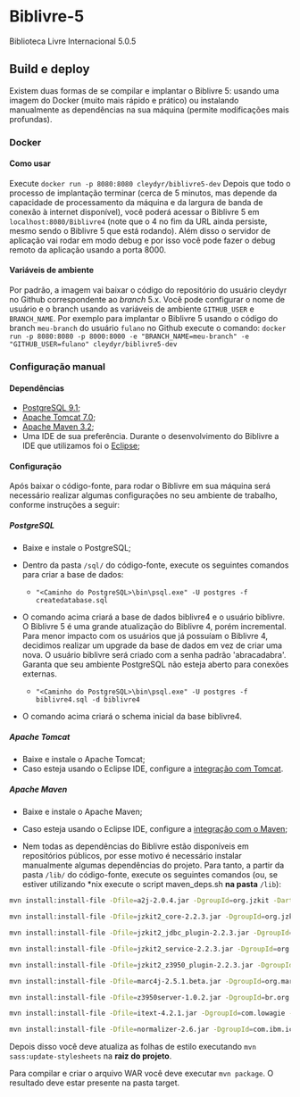 # Biblivre-5

Biblioteca Livre Internacional 5.0.5

## Build e deploy

Existem duas formas de se compilar e implantar o Biblivre 5: usando uma imagem do Docker (muito mais rápido e prático) ou instalando manualmente as dependências na sua máquina (permite modificações mais profundas).

### Docker

#### Como usar
Execute `docker run -p 8080:8080 cleydyr/biblivre5-dev`
Depois que todo o processo de implantação terminar (cerca de 5 minutos, mas depende da capacidade de processamento da máquina e da largura de banda de conexão à internet disponível), você poderá acessar o Biblivre 5 em `localhost:8080/Biblivre4` (note que o 4 no fim da URL ainda persiste, mesmo sendo o Biblivre 5 que está rodando). Além disso o servidor de aplicação vai rodar em modo debug e por isso você pode fazer o debug remoto da aplicação usando a porta 8000.

#### Variáveis de ambiente
Por padrão, a imagem vai baixar o código do repositório do usuário cleydyr no Github correspondente ao *branch* 5.x. Você pode configurar o nome de usuário e o branch usando as variáveis de ambiente `GITHUB_USER` e `BRANCH_NAME`. Por exemplo para implantar o Biblivre 5 usando o código do branch `meu-branch` do usuário `fulano` no Github execute o comando:
`docker run -p 8080:8080 -p 8000:8000 -e "BRANCH_NAME=meu-branch" -e "GITHUB_USER=fulano" cleydyr/biblivre5-dev`

### Configuração manual

#### Dependências

- [PostgreSQL 9.1](https://www.postgresql.org/);
- [Apache Tomcat 7.0](http://tomcat.apache.org/);
- [Apache Maven 3.2](https://maven.apache.org/);
- Uma IDE de sua preferência. Durante o desenvolvimento do Biblivre a IDE que utilizamos foi o [Eclipse](http://www.eclipse.org/downloads/eclipse-packages/);

#### Configuração

Após baixar o código-fonte, para rodar o Biblivre em sua máquina será necessário realizar algumas configurações no seu ambiente de trabalho, conforme instruções a seguir:

##### PostgreSQL

- Baixe e instale o PostgreSQL;
- Dentro da pasta `/sql/` do código-fonte, execute os seguintes comandos para criar a base de dados: 

  - `"<Caminho do PostgreSQL>\bin\psql.exe" -U postgres -f createdatabase.sql`

- O comando acima criará a base de dados biblivre4 e o usuário biblivre. O Biblivre 5 é uma grande atualização do Biblivre 4, porém incremental. Para menor impacto com os usuários que já possuíam o Biblivre 4, decidimos realizar um upgrade da base de dados em vez de criar uma nova. O usuário biblivre será criado com a senha padrão 'abracadabra'. Garanta que seu ambiente PostgreSQL não esteja aberto para conexões externas.

  - `"<Caminho do PostgreSQL>\bin\psql.exe" -U postgres -f biblivre4.sql -d biblivre4`

- O comando acima criará o schema inicial da base biblivre4.

##### Apache Tomcat

- Baixe e instale o Apache Tomcat;
- Caso esteja usando o Eclipse IDE, configure a [integração com Tomcat](http://www.eclipse.org/webtools/jst/components/ws/M5/tutorials/InstallTomcat.html).

##### Apache Maven

- Baixe e instale o Apache Maven;

- Caso esteja usando o Eclipse IDE, configure a [integração com o Maven](http://www.eclipse.org/m2e/);

- Nem todas as dependências do Biblivre estão disponíveis em repositórios públicos, por esse motivo é necessário instalar manualmente algumas dependências do projeto. Para tanto, a partir da pasta `/lib/` do código-fonte, execute os seguintes comandos (ou, se estiver utilizando *nix execute o script maven_deps.sh **na pasta** `/lib`):

```bash
mvn install:install-file -Dfile=a2j-2.0.4.jar -DgroupId=org.jzkit -DartifactId=a2j -Dversion=2.0.4 -Dpackaging=jar

mvn install:install-file -Dfile=jzkit2_core-2.2.3.jar -DgroupId=org.jzkit -DartifactId=jzkit2_core -Dversion=2.2.3 -Dpackaging=jar

mvn install:install-file -Dfile=jzkit2_jdbc_plugin-2.2.3.jar -DgroupId=org.jzkit -DartifactId=jzkit2_jdbc_plugin -Dversion=2.2.3 -Dpackaging=jar

mvn install:install-file -Dfile=jzkit2_service-2.2.3.jar -DgroupId=org.jzkit -DartifactId=jzkit2_service -Dversion=2.2.3 -Dpackaging=jar

mvn install:install-file -Dfile=jzkit2_z3950_plugin-2.2.3.jar -DgroupId=org.jzkit -DartifactId=jzkit2_z3950_plugin -Dversion=2.2.3 -Dpackaging=jar

mvn install:install-file -Dfile=marc4j-2.5.1.beta.jar -DgroupId=org.marc4j -DartifactId=marc4j -Dversion=2.5.1.beta -Dpackaging=jar

mvn install:install-file -Dfile=z3950server-1.0.2.jar -DgroupId=br.org.biblivre -DartifactId=z3950server -Dversion=1.0.2 -Dpackaging=jar

mvn install:install-file -Dfile=itext-4.2.1.jar -DgroupId=com.lowagie -DartifactId=itext -Dversion=4.2.1 -Dpackaging=jar

mvn install:install-file -Dfile=normalizer-2.6.jar -DgroupId=com.ibm.icu -DartifactId=normalizer -Dversion=2.6 -Dpackaging=jar
```

Depois disso você deve atualiza as folhas de estilo executando `mvn sass:update-stylesheets` na **raiz do projeto**.

Para compilar e criar o arquivo WAR você deve executar `mvn package`. O resultado deve estar presente na pasta target.
